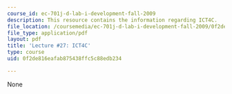 ```yaml
---
course_id: ec-701j-d-lab-i-development-fall-2009
description: This resource contains the information regarding ICT4C.
file_location: /coursemedia/ec-701j-d-lab-i-development-fall-2009/0f2de816eafab875438ffc5c88edb234_MITEC_701JF09_lec27_nb.pdf
file_type: application/pdf
layout: pdf
title: 'Lecture #27: ICT4C'
type: course
uid: 0f2de816eafab875438ffc5c88edb234

---
```

None